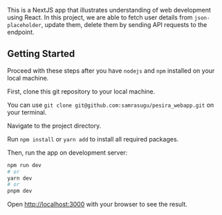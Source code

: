 This is a NextJS app that illustrates understanding of web development using React. In this project, we are able to fetch user details from `json-placeholder`, update them, delete them by sending API requests to the endpoint.

## Getting Started
Proceed with these steps after you have `nodejs` and `npm` installed on your local machine.

First, clone this git repository to your local machine.

You can use `git clone git@github.com:samrasugu/pesira_webapp.git` on your terminal.

Navigate to the project directory.

Run `npm install` or `yarn add` to install all required packages.

Then, run the app on development server:

```bash
npm run dev
# or
yarn dev
# or
pnpm dev
```

Open [http://localhost:3000](http://localhost:3000) with your browser to see the result.
